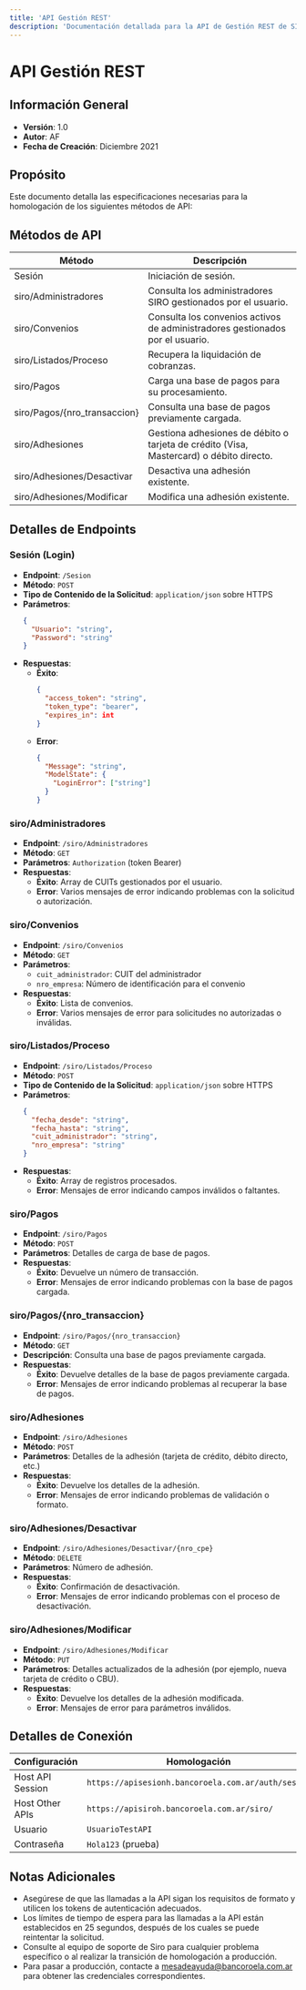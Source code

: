```yaml
---
title: 'API Gestión REST'
description: 'Documentación detallada para la API de Gestión REST de SIRO'
---
```


# API Gestión REST

## Información General

- **Versión**: 1.0
- **Autor**: AF
- **Fecha de Creación**: Diciembre 2021

## Propósito

Este documento detalla las especificaciones necesarias para la homologación de los siguientes métodos de API:

## Métodos de API

| Método                       | Descripción                                                                  |
| ---------------------------- | ---------------------------------------------------------------------------- |
| Sesión                       | Iniciación de sesión.                                                        |
| siro/Administradores         | Consulta los administradores SIRO gestionados por el usuario.                |
| siro/Convenios               | Consulta los convenios activos de administradores gestionados por el usuario.|
| siro/Listados/Proceso        | Recupera la liquidación de cobranzas.                                        |
| siro/Pagos                   | Carga una base de pagos para su procesamiento.                               |
| siro/Pagos/{nro_transaccion} | Consulta una base de pagos previamente cargada.                              |
| siro/Adhesiones              | Gestiona adhesiones de débito o tarjeta de crédito (Visa, Mastercard) o débito directo. |
| siro/Adhesiones/Desactivar   | Desactiva una adhesión existente.                                            |
| siro/Adhesiones/Modificar    | Modifica una adhesión existente.                                             |

## Detalles de Endpoints

### Sesión (Login)

- **Endpoint**: `/Sesion`
- **Método**: `POST`
- **Tipo de Contenido de la Solicitud**: `application/json` sobre HTTPS
- **Parámetros**:
  ```json
  {
    "Usuario": "string",
    "Password": "string"
  }
  ```
- **Respuestas**:
  - **Éxito**:
    ```json
    {
      "access_token": "string",
      "token_type": "bearer",
      "expires_in": int
    }
    ```
  - **Error**:
    ```json
    {
      "Message": "string",
      "ModelState": {
        "LoginError": ["string"]
      }
    }
    ```

### siro/Administradores

- **Endpoint**: `/siro/Administradores`
- **Método**: `GET`
- **Parámetros**: `Authorization` (token Bearer)
- **Respuestas**:
  - **Éxito**: Array de CUITs gestionados por el usuario.
  - **Error**: Varios mensajes de error indicando problemas con la solicitud o autorización.

### siro/Convenios

- **Endpoint**: `/siro/Convenios`
- **Método**: `GET`
- **Parámetros**:
  - `cuit_administrador`: CUIT del administrador
  - `nro_empresa`: Número de identificación para el convenio
- **Respuestas**:
  - **Éxito**: Lista de convenios.
  - **Error**: Varios mensajes de error para solicitudes no autorizadas o inválidas.

### siro/Listados/Proceso

- **Endpoint**: `/siro/Listados/Proceso`
- **Método**: `POST`
- **Tipo de Contenido de la Solicitud**: `application/json` sobre HTTPS
- **Parámetros**:
  ```json
  {
    "fecha_desde": "string",
    "fecha_hasta": "string",
    "cuit_administrador": "string",
    "nro_empresa": "string"
  }
  ```
- **Respuestas**:
  - **Éxito**: Array de registros procesados.
  - **Error**: Mensajes de error indicando campos inválidos o faltantes.

### siro/Pagos

- **Endpoint**: `/siro/Pagos`
- **Método**: `POST`
- **Parámetros**: Detalles de carga de base de pagos.
- **Respuestas**:
  - **Éxito**: Devuelve un número de transacción.
  - **Error**: Mensajes de error indicando problemas con la base de pagos cargada.

### siro/Pagos/{nro_transaccion}

- **Endpoint**: `/siro/Pagos/{nro_transaccion}`
- **Método**: `GET`
- **Descripción**: Consulta una base de pagos previamente cargada.
- **Respuestas**:
  - **Éxito**: Devuelve detalles de la base de pagos previamente cargada.
  - **Error**: Mensajes de error indicando problemas al recuperar la base de pagos.

### siro/Adhesiones

- **Endpoint**: `/siro/Adhesiones`
- **Método**: `POST`
- **Parámetros**: Detalles de la adhesión (tarjeta de crédito, débito directo, etc.)
- **Respuestas**:
  - **Éxito**: Devuelve los detalles de la adhesión.
  - **Error**: Mensajes de error indicando problemas de validación o formato.

### siro/Adhesiones/Desactivar

- **Endpoint**: `/siro/Adhesiones/Desactivar/{nro_cpe}`
- **Método**: `DELETE`
- **Parámetros**: Número de adhesión.
- **Respuestas**:
  - **Éxito**: Confirmación de desactivación.
  - **Error**: Mensajes de error indicando problemas con el proceso de desactivación.

### siro/Adhesiones/Modificar

- **Endpoint**: `/siro/Adhesiones/Modificar`
- **Método**: `PUT`
- **Parámetros**: Detalles actualizados de la adhesión (por ejemplo, nueva tarjeta de crédito o CBU).
- **Respuestas**:
  - **Éxito**: Devuelve los detalles de la adhesión modificada.
  - **Error**: Mensajes de error para parámetros inválidos.

## Detalles de Conexión

| Configuración    | Homologación                                       | Producción                                        |
|------------------|----------------------------------------------------|----------------------------------------------------|
| Host API Session | `https://apisesionh.bancoroela.com.ar/auth/sesion` | `https://apisesion.bancoroela.com.ar/Auth/Sesion` |
| Host Other APIs  | `https://apisiroh.bancoroela.com.ar/siro/`         | `https://apisiro.bancoroela.com.ar/siro/`         |
| Usuario          | `UsuarioTestAPI`                                   | CUIT/CUIL del usuario                              |
| Contraseña       | `Hola123` (prueba)                                 | Credenciales de producción (solicitar a soporte)   |

## Notas Adicionales

- Asegúrese de que las llamadas a la API sigan los requisitos de formato y utilicen los tokens de autenticación adecuados.
- Los límites de tiempo de espera para las llamadas a la API están establecidos en 25 segundos, después de los cuales se puede reintentar la solicitud.
- Consulte al equipo de soporte de Siro para cualquier problema específico o al realizar la transición de homologación a producción.
- Para pasar a producción, contacte a mesadeayuda@bancoroela.com.ar para obtener las credenciales correspondientes.

